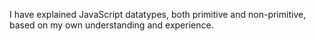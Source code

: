 I have explained JavaScript datatypes, both primitive and non-primitive, based on my own understanding and experience.